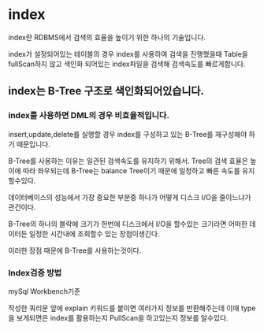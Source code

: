# index
index란 RDBMS에서 검색의 효율을 높이기 위한 하나의 기술입니다.

index가 설정되어있는 테이블의 경우 index를 사용하여 검색을 진행했을때
Table을 fullScan하지 않고 색인화 되어있는 index파일을 검색해 검색속도를 빠르게합니다.

## index는 B-Tree 구조로 색인화되어있습니다.

### index를 사용하면 DML의 경우 비효율적입니다.
insert,update,delete를 실행할 경우 index를 구성하고 있는 B-Tree를 재구성해야 하기 때문입니다.

B-Tree를 사용하는 이유는 일관된 검색속도를 유지하기 위해서.
Tree의 검색 효율은 높이에 따라 좌우되는데 B-Tree는 balance Tree이기 때문에 일정하고 빠른 속도를 유지할수있다.

데이터베이스의 성능에서 가장 중요한 부분중 하나가 어떻게 디스크 I/O을 줄이느냐가 관건이다.

B-Tree의 하나의 블락에 크기가 한번에 디스크에서 I/O을 할수있는 크기라면 어떠한 데이터든 일정한 시간내에 조회할수 있는 장점이생긴다.

이러한 장점 때문에 B-Tree를 사용하는것이다.

### Index검증 방법
mySql Workbench기준

작성한 쿼리문 앞에 explain 키워드를 붙이면 여러가지 정보를 반환해주는데
이때 type을 보게되면은 index를 활용하는지 PullScan을 하고있는지 정보를 알수있다.